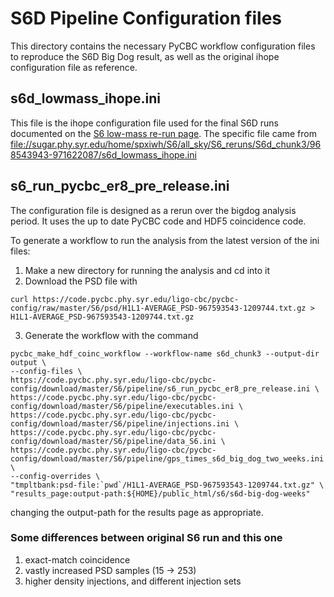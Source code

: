 # S6D Pipeline Configuration files

This directory contains the necessary PyCBC workflow configuration files to
reproduce the S6D Big Dog result, as well as the original ihope configuration
file as reference.

## s6d_lowmass_ihope.ini ##

This file is the ihope configuration file used for the final S6D runs documented on the [S6 low-mass re-run page](https://www.lsc-group.phys.uwm.edu/ligovirgo/cbcnote/S6Plan/101104075619AnalysisS6ABC%20low%20mass%20re-runs). The specific file came from <file://sugar.phy.syr.edu/home/spxiwh/S6/all_sky/S6_reruns/S6d_chunk3/968543943-971622087/s6d_lowmass_ihope.ini>

## s6_run_pycbc_er8_pre_release.ini ##

The configuration file is designed as a rerun over the bigdog analysis period. It uses the up to date PyCBC code and HDF5 coincidence code.

To generate a workflow to run the analysis from the latest version of the ini files:

 1. Make a new directory for running the analysis and cd into it
 2. Download the PSD file with 
```
curl https://code.pycbc.phy.syr.edu/ligo-cbc/pycbc-config/raw/master/S6/psd/H1L1-AVERAGE_PSD-967593543-1209744.txt.gz > H1L1-AVERAGE_PSD-967593543-1209744.txt.gz
```
 3. Generate the workflow with the command
```
pycbc_make_hdf_coinc_workflow --workflow-name s6d_chunk3 --output-dir output \
--config-files \
https://code.pycbc.phy.syr.edu/ligo-cbc/pycbc-config/download/master/S6/pipeline/s6_run_pycbc_er8_pre_release.ini \
https://code.pycbc.phy.syr.edu/ligo-cbc/pycbc-config/download/master/S6/pipeline/executables.ini \
https://code.pycbc.phy.syr.edu/ligo-cbc/pycbc-config/download/master/S6/pipeline/injections.ini \
https://code.pycbc.phy.syr.edu/ligo-cbc/pycbc-config/download/master/S6/pipeline/data_S6.ini \
https://code.pycbc.phy.syr.edu/ligo-cbc/pycbc-config/download/master/S6/pipeline/gps_times_s6d_big_dog_two_weeks.ini \
--config-overrides \
"tmpltbank:psd-file:`pwd`/H1L1-AVERAGE_PSD-967593543-1209744.txt.gz" \
"results_page:output-path:${HOME}/public_html/s6/s6d-big-dog-weeks"
```
changing the output-path for the results page as appropriate.

### Some differences between original S6 run and this one

 1.  exact-match coincidence
 2.  vastly increased PSD samples (15 -> 253)
 3.  higher density injections, and different injection sets
